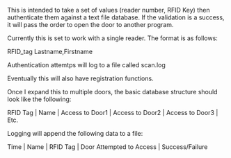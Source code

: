 This is intended to take a set of values (reader number, RFID Key) then authenticate them against a text file database. If the validation is a success, it will pass the order to open the door to another program.

Currently this is set to work with a single reader. The format is as follows:

RFID_tag Lastname,Firstname

Authentication attemtps will log to a file called scan.log

Eventually this will also have registration functions.

Once I expand this to multiple doors, the basic database structure should look like the following:

RFID Tag | Name | Access to Door1 | Access to Door2 | Access to Door3 | Etc.

Logging will append the following data to a file:

Time | Name | RFID Tag | Door Attempted to Access | Success/Failure
